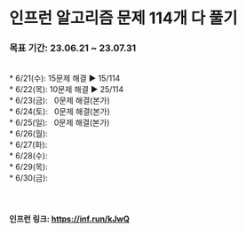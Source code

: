 # 인프런 알고리즘 문제 114개 다 풀기

### 목표 기간: 23.06.21 ~ 23.07.31
<br>
* 6/21(수): 15문제 해결  ▶  15/114<br>
* 6/22(목): 10문제 해결  ▶  25/114<br>
* 6/23(금): &nbsp;&nbsp;0문제 해결(본가)<br>
* 6/24(토): &nbsp;&nbsp;0문제 해결(본가)<br>
* 6/25(일): &nbsp;&nbsp;0문제 해결(본가)<br>
* 6/26(월): <br>
* 6/27(화): <br>
* 6/28(수): <br>
* 6/29(목): <br>
* 6/30(금): <br>
<br><br>


#### 인프런 링크: https://inf.run/kJwQ
